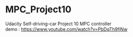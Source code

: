# MPC_Project10
Udacity Self-driving-car Project 10 MPC controller <br>
demo : https://www.youtube.com/watch?v=PbDqTh9fjNw
